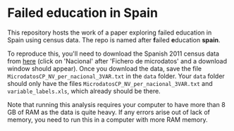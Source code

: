 # Failed education in Spain

This repository hosts the work of a paper exploring failed education in Spain using census data. The repo is named after **f**ailed **e**ducation **spain**.

To reproduce this, you'll need to download the Spanish 2011 census data from [here](https://www.ine.es/censos2011_datos/cen11_datos_microdatos.htm) (click on 'Nacional' after 'Fichero de microdatos' and a download window should appear). Once you download the data, save the file `MicrodatosCP_NV_per_nacional_3VAR.txt` in the `data` folder. Your `data` folder should only have the files `MicrodatosCP_NV_per_nacional_3VAR.txt` and `variable_labels.xls`, which already should be there.

Note that running this analysis requires your computer to have more than 8 GB of RAM as the data is quite heavy. If any errors arise out of lack of memory, you need to run this in a computer with more RAM memory.
